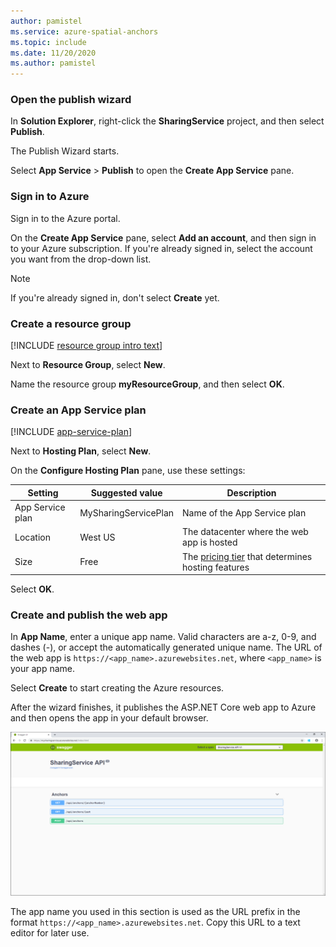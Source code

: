 ```yaml
---
author: pamistel
ms.service: azure-spatial-anchors
ms.topic: include
ms.date: 11/20/2020
ms.author: pamistel
---
```

### Open the publish wizard

In **Solution Explorer**, right-click the **SharingService** project, and then select **Publish**.

The Publish Wizard starts. 

Select **App Service** > **Publish** to open the **Create App Service** pane.

### Sign in to Azure

Sign in to the Azure portal.

On the **Create App Service** pane, select **Add an account**, and then sign in to your Azure subscription. If you're already signed in, select the account you want from the drop-down list.

   > [!NOTE]
   > If you're already signed in, don't select **Create** yet.
   >

### Create a resource group

[!INCLUDE [resource group intro text](resource-group.md)]

Next to **Resource Group**, select **New**.

Name the resource group **myResourceGroup**, and then select **OK**.

### Create an App Service plan

[!INCLUDE [app-service-plan](app-service-plan.md)]

Next to **Hosting Plan**, select **New**.

On the **Configure Hosting Plan** pane, use these settings:

| Setting | Suggested value | Description |
|-|-|-|
|App Service plan| MySharingServicePlan | Name of the App Service plan |
| Location | West US | The datacenter where the web app is hosted |
| Size | Free | The [pricing tier](https://azure.microsoft.com/pricing/details/app-service/?ref=microsoft.com&utm_source=microsoft.com&utm_medium=docs&utm_campaign=visualstudio) that determines hosting features |

Select **OK**.

### Create and publish the web app

In **App Name**, enter a unique app name. Valid characters are a-z, 0-9, and dashes (-), or accept the automatically generated unique name. The URL of the web app is `https://<app_name>.azurewebsites.net`, where `<app_name>` is your app name.

Select **Create** to start creating the Azure resources.

   After the wizard finishes, it publishes the ASP.NET Core web app to Azure and then opens the app in your default browser.

  ![Screenshot of a published ASP.NET web app in Azure.](./media/spatial-anchors-azure/web-app-running-live.png)

The app name you used in this section is used as the URL prefix in the format `https://<app_name>.azurewebsites.net`. Copy this URL to a text editor for later use.
